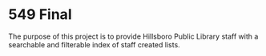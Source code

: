 # 549 Final

The purpose of this project is to provide Hillsboro Public Library staff with a searchable and filterable index of staff created lists.
